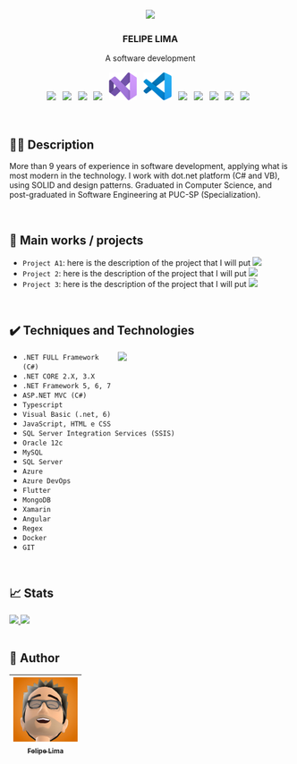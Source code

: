 <br />
<div align="center">
    <img src="https://user-images.githubusercontent.com/20684484/221721862-91be0ddf-0167-4f86-acc7-a568267761fc.png" width="200">
     

  <h3>FELIPE LIMA</h3>
  A software development
  <br>
  <br>
  <div>
    <img width="50" src="https://cdn.jsdelivr.net/gh/devicons/devicon/icons/csharp/csharp-original.svg">&nbsp;&nbsp;
    <img width="50" src="https://cdn.jsdelivr.net/gh/devicons/devicon/icons/dotnetcore/dotnetcore-original.svg">&nbsp;&nbsp;
    <img width="50" src="https://cdn.jsdelivr.net/gh/devicons/devicon/icons/angularjs/angularjs-plain.svg">&nbsp;&nbsp;
    <img width="50" src="https://cdn.jsdelivr.net/gh/devicons/devicon/icons/git/git-original.svg">&nbsp;&nbsp;
    <img width="50" src="https://raw.githubusercontent.com/felip3fl/felip3fl/1a6a66b6a143aab342cf2df18f56d8c1c7e6c8fb/Material/Icon/visual-studio.svg">&nbsp;&nbsp;
    <img width="50" src="https://raw.githubusercontent.com/felip3fl/felip3fl/1a6a66b6a143aab342cf2df18f56d8c1c7e6c8fb/Material/Icon/vscode.svg">&nbsp;&nbsp;
    <img width="50" src="https://cdn.jsdelivr.net/gh/devicons/devicon/icons/docker/docker-original-wordmark.svg">&nbsp;&nbsp;
    <img width="50" src="https://cdn.jsdelivr.net/gh/devicons/devicon/icons/azure/azure-original.svg">&nbsp;&nbsp;
    <img width="50" src="https://user-images.githubusercontent.com/20684484/221180847-4c5efc03-adbd-4ec6-8764-903d68ac50b4.png">&nbsp;&nbsp;
    <img width="50" src="https://cdn.jsdelivr.net/gh/devicons/devicon/icons/typescript/typescript-plain.svg">&nbsp;&nbsp;
    <img width="50" src="https://cdn.jsdelivr.net/gh/devicons/devicon/icons/mongodb/mongodb-plain-wordmark.svg">&nbsp;&nbsp;
  </div>
</div>

<br>

<br>

## 👨‍💻 Description

More than 9 years of experience in software development, applying what is most modern in the technology. I work with dot.net platform (C# and VB), using SOLID and design patterns. Graduated in Computer Science, and post-graduated in Software Engineering at PUC-SP (Specialization).

<br>

## 💼 Main works / projects

- `Project A1`: here is the description of the project that I will put <img src="https://img.shields.io/badge/STATUS-COMPLETE-blue" >
- `Project 2`: here is the description of the project that I will put <img src="https://img.shields.io/badge/STATUS-WORKING-green" >
- `Project 3`: here is the description of the project that I will put <img src="https://img.shields.io/badge/STATUS-STOPED-red" >

<br>


## ✔️ Techniques and Technologies

<img width="310" align="right" src="https://user-images.githubusercontent.com/20684484/212372993-1548503f-2306-4e29-990f-2b8a31e33bc8.png">



- ``.NET FULL Framework (C#)``
- ``.NET CORE 2.X, 3.X``
- ``.NET Framework 5, 6, 7``
- ``ASP.NET MVC (C#)``
- ``Typescript``
- ``Visual Basic (.net, 6)``
- ``JavaScript, HTML e CSS``
- ``SQL Server Integration Services (SSIS)``
- ``Oracle 12c``
- ``MySQL``
- ``SQL Server``
- ``Azure``
- ``Azure DevOps``
- ``Flutter``
- ``MongoDB``
- ``Xamarin``
- ``Angular``
- ``Regex``
- ``Docker``
- ``GIT``



<!---
felip3fl/felip3fl is a ✨ special ✨ repository because its `README.md` (this file) appears on your GitHub profile.
You can click the Preview link to take a look at your changes.
--->

<br>

## 📈 Stats

<a href="https://github.com/felip3fl">
 <img height="180em" src="https://github-readme-stats-eight-theta.vercel.app/api?username=felip3fl&show_icons=true&include_all_commits=true&count_private=true"/>
 <img height="180em" src="https://github-readme-stats-eight-theta.vercel.app/api/top-langs/?username=felip3fl&layout=compact&langs_count=8"/>
</a>

<br>
<br>

## 📒 Author

| [<img src="https://github.com/felip3fl/felip3fl/blob/main/Material/Nick/nick1.jpg?raw=true" width=115><br><sub>Felipe Lima</sub>](https://github.com/felip3fl) | 
| :---: 



<br>
